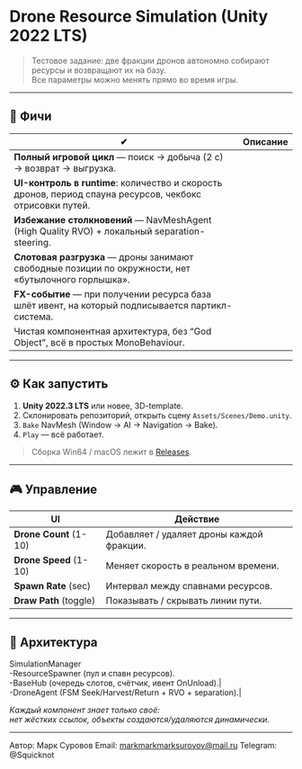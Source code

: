 # Drone Resource Simulation (Unity 2022 LTS)

> Тестовое задание: две фракции дронов автономно собирают ресурсы и возвращают их на базу.  
> Все параметры можно менять прямо во время игры.



---

## 🚀 Фичи

| ✔ | Описание |
|---|----------|
| **Полный игровой цикл** — поиск → добыча (2 с) → возврат → выгрузка. |
| **UI-контроль в runtime**: количество и скорость дронов, период спауна ресурсов, чекбокс отрисовки путей. |
| **Избежание столкновений** — NavMeshAgent (High Quality RVO) + локальный separation-steering. |
| **Слотовая разгрузка** — дроны занимают свободные позиции по окружности, нет «бутылочного горлышка». |
| **FX-событие** — при получении ресурса база шлёт ивент, на который подписывается партикл-система. |
| Чистая компонентная архитектура, без “God Object”, всё в простых MonoBehaviour. |

---

## ⚙️ Как запустить

1. **Unity 2022.3 LTS** или новее, 3D-template.  
2. Склонировать репозиторий, открыть сцену `Assets/Scenes/Demo.unity`.  
3. `Bake` NavMesh (Window → AI → Navigation → Bake).  
4. `Play` — всё работает.

> Сборка Win64 / macOS лежит в [Releases](../../releases).

---

## 🎮 Управление

| UI | Действие |
|----|----------|
| **Drone Count** (1-10) | Добавляет / удаляет дроны каждой фракции. |
| **Drone Speed** (1-10) | Меняет скорость в реальном времени. |
| **Spawn Rate** (sec) | Интервал между спавнами ресурсов. |
| **Draw Path** (toggle) | Показывать / скрывать линии пути. |

---

## 🧩 Архитектура

SimulationManager  
  -ResourceSpawner (пул и спавн ресурсов).  
  -BaseHub (очередь слотов, счётчик, ивент OnUnload).|  
  -DroneAgent (FSM Seek/Harvest/Return + RVO + separation).|


*Каждый компонент знает только своё:  
нет жёстких ссылок, объекты создаются/удаляются динамически.*

---

Автор: Марк Суровов
Email: markmarkmarksurovov@mail.ru
Telegram: @Squicknot


